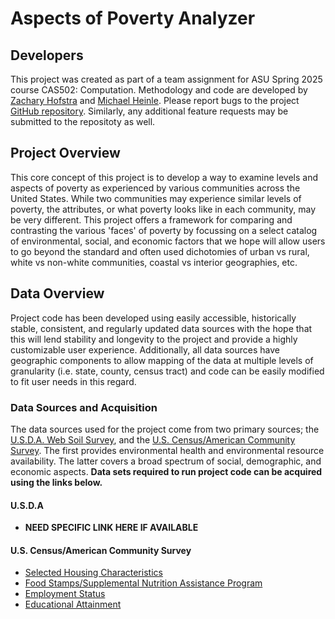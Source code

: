 # Aspects of Poverty Analyzer

## Developers
This project was created as part of a team assignment for ASU Spring 2025 course CAS502: Computation. Methodology and code are developed by [Zachary Hofstra](https://github.com/zachofstra) and [Michael Heinle](https://github.com/mheinle1). Please report bugs to the project [GitHub repository](https://github.com/mheinle1/cas502_project). Similarly, any additional feature requests may be submitted to the repositoty as well.

## Project Overview
This core concept of this project is to develop a way to examine levels and aspects of poverty as experienced by various communities across the United States. While two communities may experience similar levels of poverty, the attributes, or what poverty looks like in each community, may be very different. This project offers a framework for comparing and contrasting the various 'faces' of poverty by focussing on a select catalog of environmental, social, and economic factors that we hope will allow users to go beyond the standard and often used dichotomies of urban vs rural, white vs non-white communities, coastal vs interior geographies, etc. 

## Data Overview
Project code has been developed using easily accessible, historically stable, consistent, and regularly updated data sources with the hope that this will lend stability and longevity to the project and provide a highly customizable user experience. Additionally, all data sources have geographic components to allow mapping of the data at multiple levels of granularity (i.e. state, county, census tract) and code can be easily modified to fit user needs in this regard. 

### Data Sources and Acquisition
The data sources used for the project come from two primary sources; the [U.S.D.A. Web Soil Survey](https://websoilsurvey.nrcs.usda.gov/app/), and the [U.S. Census/American Community Survey](https://data.census.gov/). The first provides environmental health and environmental resource availability. The latter covers a broad spectrum of social, demographic, and economic aspects. **Data sets required to run project code can be acquired using the links below.**

#### U.S.D.A
 - **NEED SPECIFIC LINK HERE IF AVAILABLE**

#### U.S. Census/American Community Survey
 - [Selected Housing Characteristics](https://data.census.gov/table?q=home+ownership&g=010XX00US$0500000)
 - [Food Stamps/Supplemental Nutrition Assistance Program](https://data.census.gov/table/ACSST5Y2023.S2201?q=snap&g=010XX00US$0500000)
 - [Employment Status](https://data.census.gov/table/ACSST5Y2023.S2301?q=employment&g=010XX00US$0500000)
 - [Educational Attainment](https://data.census.gov/table/ACSST5Y2023.S1501?q=education&g=010XX00US$0500000)
